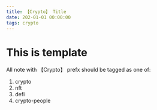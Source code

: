 ```yaml
---
title: 【Crypto】 Title
date: 202-01-01 00:00:00
tags: crypto
---
```


# This is template

All note with 【Crypto】 prefx should be tagged as one of: 

1. crypto
1. nft
1. defi
1. crypto-people
